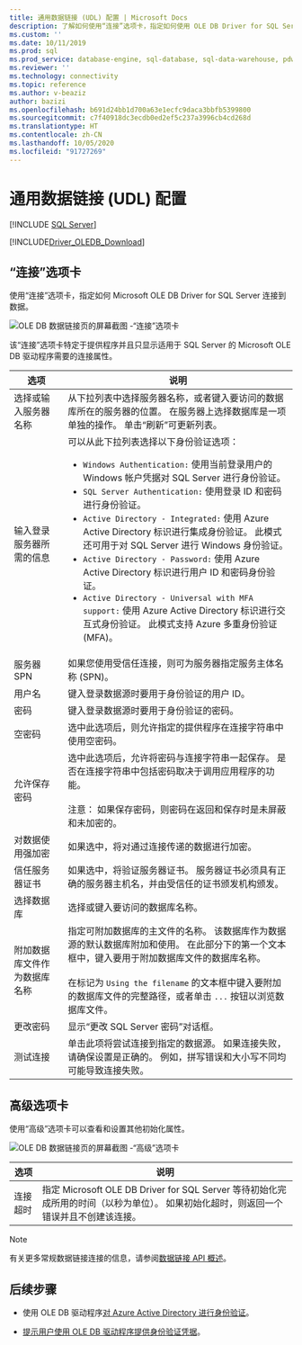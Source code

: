 ```yaml
---
title: 通用数据链接 (UDL) 配置 | Microsoft Docs
description: 了解如何使用“连接”选项卡，指定如何使用 OLE DB Driver for SQL Server 连接到数据。
ms.custom: ''
ms.date: 10/11/2019
ms.prod: sql
ms.prod_service: database-engine, sql-database, sql-data-warehouse, pdw
ms.reviewer: ''
ms.technology: connectivity
ms.topic: reference
ms.author: v-beaziz
author: bazizi
ms.openlocfilehash: b691d24bb1d700a63e1ecfc9daca3bbfb5399800
ms.sourcegitcommit: c7f40918dc3ecdb0ed2ef5c237a3996cb4cd268d
ms.translationtype: HT
ms.contentlocale: zh-CN
ms.lasthandoff: 10/05/2020
ms.locfileid: "91727269"
---
```

# <a name="universal-data-link-udl-configuration"></a>通用数据链接 (UDL) 配置
[!INCLUDE [SQL Server](../../../includes/applies-to-version/sql-asdb-asdbmi-asa-pdw.md)]

[!INCLUDE[Driver_OLEDB_Download](../../../includes/driver_oledb_download.md)]

## <a name="connection-tab"></a>“连接”选项卡
使用“连接”选项卡，指定如何 Microsoft OLE DB Driver for SQL Server 连接到数据。

![OLE DB 数据链接页的屏幕截图 -“连接”选项卡](../media/data-link-pages-connection-tab.png)

该“连接”选项卡特定于提供程序并且只显示适用于 SQL Server 的 Microsoft OLE DB 驱动程序需要的连接属性。

|选项|说明|
|---   |---        |
|选择或输入服务器名称|从下拉列表中选择服务器名称，或者键入要访问的数据库所在的服务器的位置。 在服务器上选择数据库是一项单独的操作。 单击“刷新”可更新列表。
|输入登录服务器所需的信息|可以从此下拉列表选择以下身份验证选项： <ul><li>`Windows Authentication:` 使用当前登录用户的 Windows 帐户凭据对 SQL Server 进行身份验证。</li><li>`SQL Server Authentication:` 使用登录 ID 和密码进行身份验证。</li><li>`Active Directory - Integrated:` 使用 Azure Active Directory 标识进行集成身份验证。 此模式还可用于对 SQL Server 进行 Windows 身份验证。</li><li>`Active Directory - Password:` 使用 Azure Active Directory 标识进行用户 ID 和密码身份验证。</li><li>`Active Directory - Universal with MFA support:` 使用 Azure Active Directory 标识进行交互式身份验证。 此模式支持 Azure 多重身份验证 (MFA)。</li></ul>|
|服务器 SPN|如果您使用受信任连接，则可为服务器指定服务主体名称 (SPN)。|
|用户名|键入登录数据源时要用于身份验证的用户 ID。|
|密码|键入登录数据源时要用于身份验证的密码。|
|空密码|选中此选项后，则允许指定的提供程序在连接字符串中使用空密码。|
|允许保存密码|选中此选项后，允许将密码与连接字符串一起保存。 是否在连接字符串中包括密码取决于调用应用程序的功能。 <br/><br/>注意：  如果保存密码，则密码在返回和保存时是未屏蔽和未加密的。|
|对数据使用强加密|如果选中，将对通过连接传递的数据进行加密。|
|信任服务器证书|如果选中，将验证服务器证书。 服务器证书必须具有正确的服务器主机名，并由受信任的证书颁发机构颁发。|
|选择数据库|选择或键入要访问的数据库名称。|
|附加数据库文件作为数据库名称|指定可附加数据库的主文件的名称。 该数据库作为数据源的默认数据库附加和使用。 在此部分下的第一个文本框中，键入要用于附加数据库文件的数据库名称。<br/><br/>在标记为 `Using the filename` 的文本框中键入要附加的数据库文件的完整路径，或者单击 `...` 按钮以浏览数据库文件。|
|更改密码|显示“更改 SQL Server 密码”对话框。 |
|测试连接|单击此项将尝试连接到指定的数据源。 如果连接失败，请确保设置是正确的。 例如，拼写错误和大小写不同均可能导致连接失败。|

## <a name="advanced-tab"></a>高级选项卡
使用“高级”选项卡可以查看和设置其他初始化属性。

![OLE DB 数据链接页的屏幕截图 -“高级”选项卡](../media/data-link-pages-advanced-tab.png)

|选项|说明|
|---   |---        |
| 连接超时 | 指定 Microsoft OLE DB Driver for SQL Server 等待初始化完成所用的时间（以秒为单位）。 如果初始化超时，则返回一个错误并且不创建该连接。|


> [!NOTE]  
>  有关更多常规数据链接连接的信息，请参阅[数据链接 API 概述](/previous-versions/windows/desktop/ms718102(v=vs.85))。

## <a name="next-steps"></a>后续步骤
- 使用 OLE DB 驱动程序[对 Azure Active Directory 进行身份验证](../features/using-azure-active-directory.md)。

- [提示用户使用 OLE DB 驱动程序提供身份验证凭据](../help-topics/sql-server-login-dialog.md)。
